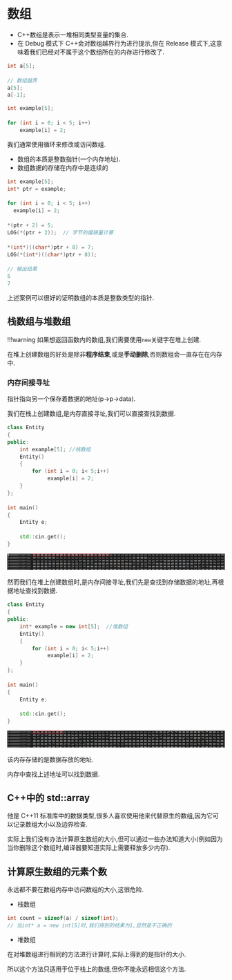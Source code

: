 # 数组

- C++数组是表示一堆相同类型变量的集合.
- 在 Debug 模式下 C++会对数组越界行为进行提示,但在 Release 模式下,这意味着我们已经对不属于这个数组所在的内存进行修改了.

```cpp
int a[5];

// 数组越界
a[5];
a[-1];
```

```cpp
int example[5];

for (int i = 0; i < 5; i++)
    example[i] = 2;
```

我们通常使用循环来修改或访问数组.

- 数组的本质是整数指针(一个内存地址).
- 数组数据的存储在内存中是连续的

```cpp
int example[5];
int* ptr = example;

for (int i = 0; i < 5; i++)
  example[i] = 2;

*(ptr + 2) = 5;
LOG(*(ptr + 2));  // 字节的偏移量计算

*(int*)((char*)ptr + 8) = 7;
LOG(*(int*)((char*)ptr + 8));

// 输出结果
5
7
```

上述案例可以很好的证明数组的本质是整数类型的指针.

## 栈数组与堆数组

!!!warning 如果想返回函数内的数组,我们需要使用`new`关键字在堆上创建.

在堆上创建数组的好处是除非**程序结束**,或是**手动删除**,否则数组会一直存在在内存中.

### 内存间接寻址

指针指向另一个保存着数据的地址(p->p->data).

我们在栈上创建数组,是内存直接寻址,我们可以直接查找到数据.

```cpp
class Entity
{
public:
    int example[5]; //栈数组
    Entity()
    {
        for (int i = 0; i< 5;i++)
             example[i] = 2;
    }
};

int main()
{
    Entity e;

    std::cin.get();
}
```

![memony](https://github.com/Yuriumi/Cherno_Cpp/raw/master/img/memory1.jpg)

然而我们在堆上创建数组时,是内存间接寻址,我们先是查找到存储数据的地址,再根据地址查找到数据.

```cpp
class Entity
{
public:
    int* example = new int[5];  //堆数组
    Entity()
    {
        for (int i = 0; i< 5;i++)
             example[i] = 2;
    }
};

int main()
{
    Entity e;

    std::cin.get();
}
```

![m](https://github.com/Yuriumi/Cherno_Cpp/raw/master/img/memory2.jpg)

该内存存储的是数据存放的地址.

内存中查找上述地址可以找到数据.

## C++中的 std::array

他是 C++11 标准库中的数据类型,很多人喜欢使用他来代替原生的数组,因为它可以记录数组大小以及边界检查.

实际上我们没有办法计算原生数组的大小,但可以通过一些办法知道大小(例如因为当你删除这个数组时,编译器要知道实际上需要释放多少内存).

## 计算原生数组的元素个数

永远都不要在数组内存中访问数组的大小,这很危险.

- 栈数组

```cpp
int count = sizeof(a) / sizeof(int);
// 当int* a = new int[5]时,我们得到的结果为1,显然是不正确的
```

- 堆数组

在对堆数组进行相同的方法进行计算时,实际上得到的是指针的大小.

所以这个方法只适用于位于栈上的数组,但你不能永远相信这个方法.
